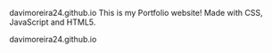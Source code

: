 davimoreira24.github.io
This is my Portfolio website! Made with CSS, JavaScript and HTML5.

davimoreira24.github.io

